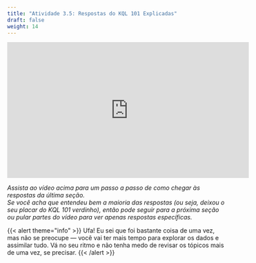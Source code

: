 ```yaml
---
title: "Atividade 3.5: Respostas do KQL 101 Explicadas"
draft: false
weight: 14
---
```


<p style="text-align: center;"><iframe width="560" height="315" src="https://www.youtube.com/embed/QiWpCGhzlgc" frameborder="0" allow="accelerometer; autoplay; encrypted-media; gyroscope; picture-in-picture" allowfullscreen></iframe></p>

*Assista ao vídeo acima para um passo a passo de como chegar às respostas da última seção.  
Se você acha que entendeu bem a maioria das respostas (ou seja, deixou o seu placar do KQL 101 verdinho), então pode seguir para a próxima seção ou pular partes do vídeo para ver apenas respostas específicas.*

{{< alert theme="info" >}} Ufa! Eu sei que foi bastante coisa de uma vez, mas não se preocupe — você vai ter mais tempo para explorar os dados e assimilar tudo. Vá no seu ritmo e não tenha medo de revisar os tópicos mais de uma vez, se precisar. {{< /alert >}}
